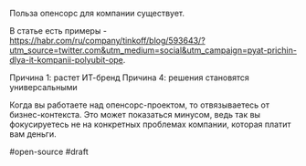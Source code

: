 Польза опенсорс для компании существует.

В статье есть примеры - https://habr.com/ru/company/tinkoff/blog/593643/?utm_source=twitter.com&utm_medium=social&utm_campaign=pyat-prichin-dlya-it-kompanii-polyubit-ope.

Причина 1: растет ИТ-бренд
Причина 4: решения становятся универсальными 

Когда вы работаете над опенсорс-проектом, то отвязываетесь от бизнес-контекста. Это может показаться минусом, ведь так вы фокусируетесь не на конкретных проблемах компании, которая платит вам деньги.

#open-source
#draft